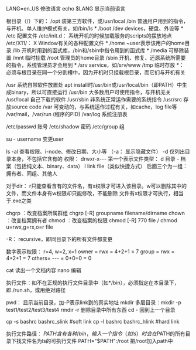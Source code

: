 LANG=en_US 修改语言
echo $LANG 显示当前语言

根目录（/）下的：
/opt 装第三方软件，或/usr/local
/bin 普通用户用到的指令，与开机、单人维护模式有关，如/bin/ls *
/boot
/dev devices，硬盘、外设等 *
/etc 配置文件 
	/etc/init.d： 系统开机的时候加载服务的scripts的摆放地点
	/etc/X11/： X Window有关的各种配置文件 *
/home ~user表示该用户的home目录
/lib 开机时用到的函式库，/bin和/sbin中指令用到的函式库 *
/media 可移除装置
/mnt 临时挂载
/root 管理员的home目录
/sbin 开机、修复、还原系统所需要的指令，系统管理员才会用到 *
/srv service，如/srv/www
/tmp 临时存放
*： 必须与根目录在同一个分割槽中，因为开机时只挂载根目录，而它们与开机有关

/usr 系统自带软件放置处 
	apt install时/usr/bin或/usr/local/bin（即PATH）中生成binary，所以可直接运行
	/usr/bin 大多数用户可使用指令，与开机无关
	/usr/local 自己下载的软件
	/usr/sbin 非系统正常运作需要的系统指令
	/usr/src 存放source code
/var 可变动的，与系统运作过程有关，如cache，log file等 
	/var/mail，/var/run (程序的PID)
	/var/log 系统注册表

/etc/passwd 账号
/etc/shadow 密码
/etc/group 组

su - username 变更user

ls 	-al 查看权限、i-node、修改日期、大小等 （-a： 显示隐藏文件） 
	-d 仅列出目录本身，不包括它含有的
权限： drwxr-x--- 
第一个表示文件类型： d 目录  - 档案（包括纯文本、binary、data）  l link file（类似快捷方式）
后面三个为一组： 拥有者、同组、其他人

对于dir： r只能查看含有的文件名，有x权限才可进入该目录。w可以删除其中的文件，而文件本身有w权限却只能修改，不能删除
文件有x权限才可执行，相当于.exe之类

chgrp ：改变档案所属群组 chgrp [-R] groupname filename/dirname
chown ：改变档案拥有者
chmod ：改变档案的权限 chmod [-R] 770 file / chmod u=rwx,g=rx,o=r file

-R： recursive，即同目录下的所有文件都变更

数字表示权限： r=4, w=2, x=1
owner = rwx = 4+2+1 = 7
group = rwx = 4+2+1 = 7
others= --- = 0+0+0 = 0

cat 读出一个文档内容
nano 编辑

执行文件：如不在正规的执行文件目录中（如*/bin），必须指定在本目录下，即./run.sh，或用绝对路径

pwd： 显示当前目录，加-P表示link到的真实地址
mkdir 多层目录：mkdir -p test1/test2/test3/test4
rmdir -r 删除目录中所有东西
cd - 回到上一个目录

cp -s bashrc bashrc_slink #soft link
cp -l bashrc bashrc_hlink #hard link

执行文件路径： $PATH 含有各种/bin，输入一个指令（如ls）时会在$PATH的所有目录下找文件名为ls的可执行文件
PATH="$PATH":/root 把/root加入path中
